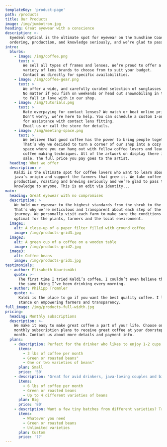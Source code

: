 ```yaml
---
templateKey: 'product-page'
path: /products
title: Our Products
image: /img/jumbotron.jpg
heading: Great eyewear with a conscience
description: >-
  Eyedeal Optical is the ultimate spot for eyewear on the Sunshine Coast. We take eyewear 
  ordering, production, and knowledge seriously, and we’re glad to pass that service to anyone.
intro:
  blurbs:
    - image: /img/coffee.png
      text: >
        We sell all types of frames and lenses. We’re proud to offer a
        variety of lens brands to choose from to suit your budget. 
        Contact us directly for specific availabilities.
    - image: /img/coffee-gear.png
      text: >
        We offer a wide, and carefully curated selection of sunglasses for all people and activities. 
        No matter if you fish on weekends or head out snowmobiling in the winter, you’ll find the right pair of Sunglasses
        to fall in love with in our shop.
    - image: /img/tutorials.png
      text: >
        Hate overpaying for contact lenses? We match or beat online pricing! Having trouble putting them in your eyes? 
        Don't worry, we’re here to help. You can schedule a custom 1-on-1 consultation with our contact lens specialist
        for assistance with contact lens fitting.
        Email us or call the store for details.
    - image: /img/meeting-space.png
      text: >
        We believe that good coffee has the power to bring people together.
        That’s why we decided to turn a corner of our shop into a cozy meeting
        space where you can hang out with fellow coffee lovers and learn about
        coffee making techniques. All of the artwork on display there is for
        sale. The full price you pay goes to the artist.
  heading: What we offer
  description: >
    Kaldi is the ultimate spot for coffee lovers who want to learn about their
    java’s origin and support the farmers that grew it. We take coffee
    production, roasting and brewing seriously and we’re glad to pass that
    knowledge to anyone. This is an edit via identity...
main:
  heading: Great eyewear with no compromises
  description: >
    We hold our eyewear to the highest standards from the shrub to the cup.
    That’s why we’re meticulous and transparent about each step of the coffee’s
    journey. We personally visit each farm to make sure the conditions are
    optimal for the plants, farmers and the local environment.
  image1:
    alt: A close-up of a paper filter filled with ground coffee
    image: /img/products-grid3.jpg
  image2:
    alt: A green cup of a coffee on a wooden table
    image: /img/products-grid2.jpg
  image3:
    alt: Coffee beans
    image: /img/products-grid1.jpg
testimonials:
  - author: Elisabeth Kaurismäki
    quote: >-
      The first time I tried Kaldi’s coffee, I couldn’t even believe that was
      the same thing I’ve been drinking every morning.
  - author: Philipp Trommler
    quote: >-
      Kaldi is the place to go if you want the best quality coffee. I love their
      stance on empowering farmers and transparency.
full_image: /img/products-full-width.jpg
pricing:
  heading: Monthly subscriptions
  description: >-
    We make it easy to make great coffee a part of your life. Choose one of our
    monthly subscription plans to receive great coffee at your doorstep each
    month. Contact us about more details and payment info.
  plans:
    - description: Perfect for the drinker who likes to enjoy 1-2 cups per day.
      items:
        - 3 lbs of coffee per month
        - Green or roasted beans"
        - One or two varieties of beans"
      plan: Small
      price: '50'
    - description: 'Great for avid drinkers, java-loving couples and bigger crowds'
      items:
        - 6 lbs of coffee per month
        - Green or roasted beans
        - Up to 4 different varieties of beans
      plan: Big
      price: '80'
    - description: Want a few tiny batches from different varieties? Try our custom plan
      items:
        - Whatever you need
        - Green or roasted beans
        - Unlimited varieties
      plan: Custom
      price: '??'
---
```

